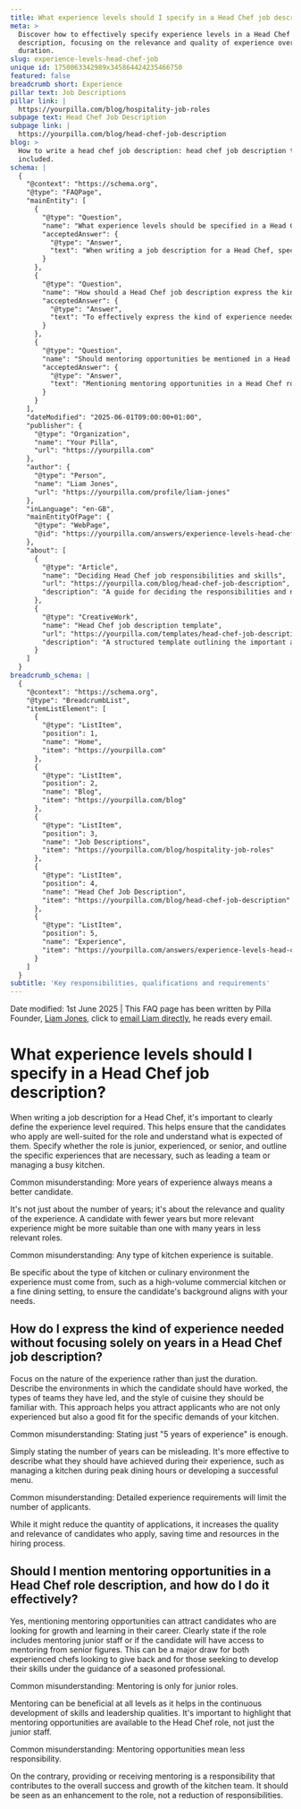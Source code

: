 ```yaml
---
title: What experience levels should I specify in a Head Chef job description?
meta: >
  Discover how to effectively specify experience levels in a Head Chef job
  description, focusing on the relevance and quality of experience over
  duration.
slug: experience-levels-head-chef-job
unique id: 1750063342989x345864424235466750
featured: false
breadcrumb short: Experience
pillar text: Job Descriptions
pillar link: |
  https://yourpilla.com/blog/hospitality-job-roles
subpage text: Head Chef Job Description
subpage link: |
  https://yourpilla.com/blog/head-chef-job-description
blog: >
  How to write a head chef job description: head chef job description template
  included.
schema: |
  {
    "@context": "https://schema.org",
    "@type": "FAQPage",
    "mainEntity": [
      {
        "@type": "Question",
        "name": "What experience levels should be specified in a Head Chef job description?",
        "acceptedAnswer": {
          "@type": "Answer",
          "text": "When writing a job description for a Head Chef, specify whether the role is junior, experienced, or senior. Clearly outline the specific experiences necessary, such as leading a team or managing a busy kitchen. Focus on relevant and quality experience rather than just the number of years, and be specific about the type of kitchen or culinary environment the experience should come from."
        }
      },
      {
        "@type": "Question",
        "name": "How should a Head Chef job description express the kind of experience needed?",
        "acceptedAnswer": {
          "@type": "Answer",
          "text": "To effectively express the kind of experience needed in a Head Chef job description, focus on the nature of the experience rather than just duration. Describe the environments the candidate should have worked in, the types of teams they have led, and the style of cuisine they should be familiar with. Detail the achievements expected during their experience, like managing a kitchen during peak dining hours or developing a successful menu."
        }
      },
      {
        "@type": "Question",
        "name": "Should mentoring opportunities be mentioned in a Head Chef role description, and how is it done effectively?",
        "acceptedAnswer": {
          "@type": "Answer",
          "text": "Mentioning mentoring opportunities in a Head Chef role description can attract candidates seeking growth and learning. Clearly state if the role includes mentoring junior staff or if the candidate will have access to mentoring from senior figures. Highlight that mentoring is beneficial at all levels and contributes to the development of skills and leadership qualities, enhancing the role rather than reducing responsibilities."
        }
      }
    ],
    "dateModified": "2025-06-01T09:00:00+01:00",
    "publisher": {
      "@type": "Organization",
      "name": "Your Pilla",
      "url": "https://yourpilla.com"
    },
    "author": {
      "@type": "Person",
      "name": "Liam Jones",
      "url": "https://yourpilla.com/profile/liam-jones"
    },
    "inLanguage": "en-GB",
    "mainEntityOfPage": {
      "@type": "WebPage",
      "@id": "https://yourpilla.com/answers/experience-levels-head-chef-job"
    },
    "about": [
      {
        "@type": "Article",
        "name": "Deciding Head Chef job responsibilities and skills",
        "url": "https://yourpilla.com/blog/head-chef-job-description",
        "description": "A guide for deciding the responsibilities and necessary skills in a Head Chef job description."
      },
      {
        "@type": "CreativeWork",
        "name": "Head Chef job description template",
        "url": "https://yourpilla.com/templates/head-chef-job-description",
        "description": "A structured template outlining the important areas to cover when creating a Head Chef job description."
      }
    ]
  }
breadcrumb_schema: |
  {
    "@context": "https://schema.org",
    "@type": "BreadcrumbList",
    "itemListElement": [
      {
        "@type": "ListItem",
        "position": 1,
        "name": "Home",
        "item": "https://yourpilla.com"
      },
      {
        "@type": "ListItem",
        "position": 2,
        "name": "Blog",
        "item": "https://yourpilla.com/blog"
      },
      {
        "@type": "ListItem",
        "position": 3,
        "name": "Job Descriptions",
        "item": "https://yourpilla.com/blog/hospitality-job-roles"
      },
      {
        "@type": "ListItem",
        "position": 4,
        "name": "Head Chef Job Description",
        "item": "https://yourpilla.com/blog/head-chef-job-description"
      },
      {
        "@type": "ListItem",
        "position": 5,
        "name": "Experience",
        "item": "https://yourpilla.com/answers/experience-levels-head-chef-job"
      }
    ]
  }
subtitle: 'Key responsibilities, qualifications and requirements'
---
```


Date modified: 1st June 2025 | This FAQ page has been written by Pilla Founder, [Liam Jones](https://yourpilla.com/profile/liam-jones), click to [email Liam directly](https://mailto:liam@yourpilla.com), he reads every email.

# What experience levels should I specify in a Head Chef job description?

When writing a job description for a Head Chef, it's important to clearly define the experience level required. This helps ensure that the candidates who apply are well-suited for the role and understand what is expected of them. Specify whether the role is junior, experienced, or senior, and outline the specific experiences that are necessary, such as leading a team or managing a busy kitchen.

Common misunderstanding: More years of experience always means a better candidate.

It's not just about the number of years; it's about the relevance and quality of the experience. A candidate with fewer years but more relevant experience might be more suitable than one with many years in less relevant roles.

Common misunderstanding: Any type of kitchen experience is suitable.

Be specific about the type of kitchen or culinary environment the experience must come from, such as a high-volume commercial kitchen or a fine dining setting, to ensure the candidate's background aligns with your needs.

## How do I express the kind of experience needed without focusing solely on years in a Head Chef job description?

Focus on the nature of the experience rather than just the duration. Describe the environments in which the candidate should have worked, the types of teams they have led, and the style of cuisine they should be familiar with. This approach helps you attract applicants who are not only experienced but also a good fit for the specific demands of your kitchen.

Common misunderstanding: Stating just "5 years of experience" is enough.

Simply stating the number of years can be misleading. It's more effective to describe what they should have achieved during their experience, such as managing a kitchen during peak dining hours or developing a successful menu.

Common misunderstanding: Detailed experience requirements will limit the number of applicants.

While it might reduce the quantity of applications, it increases the quality and relevance of candidates who apply, saving time and resources in the hiring process.

## Should I mention mentoring opportunities in a Head Chef role description, and how do I do it effectively?

Yes, mentioning mentoring opportunities can attract candidates who are looking for growth and learning in their career. Clearly state if the role includes mentoring junior staff or if the candidate will have access to mentoring from senior figures. This can be a major draw for both experienced chefs looking to give back and for those seeking to develop their skills under the guidance of a seasoned professional.

Common misunderstanding: Mentoring is only for junior roles.

Mentoring can be beneficial at all levels as it helps in the continuous development of skills and leadership qualities. It's important to highlight that mentoring opportunities are available to the Head Chef role, not just the junior staff.

Common misunderstanding: Mentoring opportunities mean less responsibility.

On the contrary, providing or receiving mentoring is a responsibility that contributes to the overall success and growth of the kitchen team. It should be seen as an enhancement to the role, not a reduction of responsibilities.
